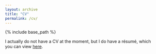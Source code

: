 ```yaml
---
layout: archive
title: "CV"
permalink: /cv/
---
```


{% include base_path %}

I actually do not have a CV at the moment, but I do have a résumé, which you can view [here](/files/resume.pdf).


